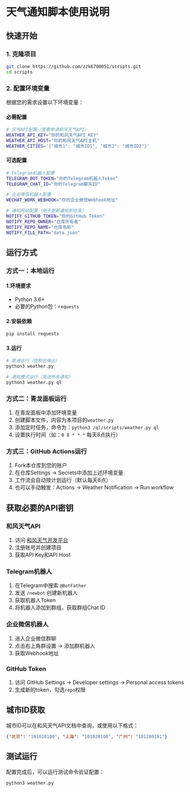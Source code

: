 # 天气通知脚本使用说明

## 快速开始

### 1. 克隆项目

```bash
git clone https://github.com/zzk6780051/scripts.git
cd scripts
```

### 2. 配置环境变量

根据您的需求设置以下环境变量：

#### 必需配置
```bash
# 天气API配置（需要申请和风天气API）
WEATHER_API_KEY="你的和风天气API_KEY"
WEATHER_API_HOST="你的和风天气API主机"
WEATHER_CITIES='{"城市1": "城市ID1", "城市2": "城市ID2"}'
```

#### 可选配置
```bash
# Telegram机器人配置
TELEGRAM_BOT_TOKEN="你的Telegram机器人Token"
TELEGRAM_CHAT_ID="你的Telegram聊天ID"

# 企业微信机器人配置
WECHAT_WORK_WEBHOOK="你的企业微信Webhook地址"

# 通知网站配置（用于更新通知到仓库）
NOTIFY_GITHUB_TOKEN="你的GitHub Token"
NOTIFY_REPO_OWNER="仓库所有者"
NOTIFY_REPO_NAME="仓库名称"
NOTIFY_FILE_PATH="data.json"
```

## 运行方式

### 方式一：本地运行

#### 1.环境要求

- Python 3.6+
- 必要的Python包：`requests`



#### 2.安装依赖

```bash
pip install requests
```
#### 3.运行
```bash
# 普通运行（控制台输出）
python3 weather.py

# 通知模式运行（发送所有通知）
python3 weather.py ql
```

### 方式二：青龙面板运行

1. 在青龙面板中添加环境变量
2. 创建脚本文件，内容为本项目的`weather.py`
3. 添加定时任务，命令为：`python3 /ql/scripts/weather.py ql`
4. 设置执行时间（如：`0 8 * * *` 每天8点执行）

### 方式三：GitHub Actions运行

1. Fork本仓库到您的账户
2. 在仓库Settings → Secrets中添加上述环境变量
3. 工作流会自动按计划运行（默认每天8点）
4. 也可以手动触发：Actions → Weather Notification → Run workflow

## 获取必要的API密钥

### 和风天气API
1. 访问 [和风天气开发平台](https://dev.qweather.com/)
2. 注册账号并创建项目
3. 获取API Key和API Host

### Telegram机器人
1. 在Telegram中搜索 `@BotFather`
2. 发送 `/newbot` 创建新机器人
3. 获取机器人Token
4. 将机器人添加到群组，获取群组Chat ID

### 企业微信机器人
1. 进入企业微信群聊
2. 点击右上角群设置 → 添加群机器人
3. 获取Webhook地址

### GitHub Token
1. 访问 GitHub Settings → Developer settings → Personal access tokens
2. 生成新的token，勾选`repo`权限

## 城市ID获取

城市ID可以在和风天气API文档中查询，或使用以下格式：
```json
{"北京": "101010100", "上海": "101020100", "广州": "101280101"}
```

## 测试运行

配置完成后，可以运行测试命令验证配置：

```bash
python3 weather.py
```

#